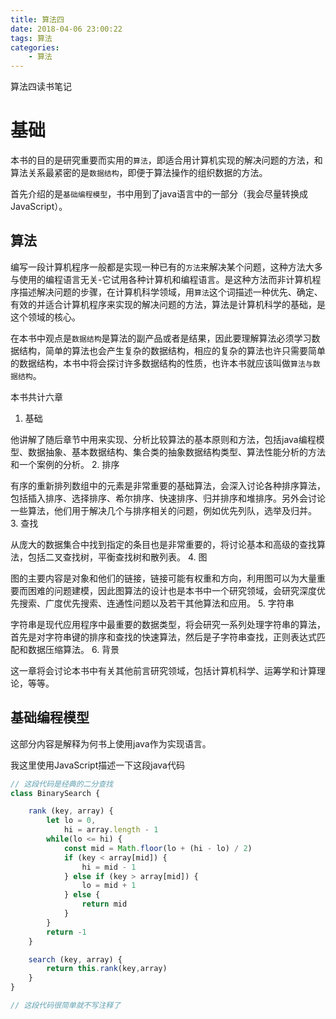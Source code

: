 ```yaml
---
title: 算法四
date: 2018-04-06 23:00:22
tags: 算法
categories: 
	- 算法
---
```


算法四读书笔记

<!-- more -->

# 基础

本书的目的是研究重要而实用的`算法`，即适合用计算机实现的解决问题的方法，和算法关系最紧密的是`数据结构`，即便于算法操作的组织数据的方法。

首先介绍的是`基础编程模型`，书中用到了java语言中的一部分（我会尽量转换成JavaScript）。

## 算法

编写一段计算机程序一般都是实现一种已有的`方法`来解决某个问题，这种方法大多与使用的编程语言无关-它试用各种计算机和编程语言。是这种方法而非计算机程序描述解决问题的步骤，在计算机科学领域，用`算法`这个词描述一种优先、确定、有效的并适合计算机程序来实现的解决问题的方法，算法是计算机科学的基础，是这个领域的核心。

在本书中观点是`数据结构`是算法的副产品或者是结果，因此要理解算法必须学习数据结构，简单的算法也会产生复杂的数据结构，相应的复杂的算法也许只需要简单的数据结构，本书中将会探讨许多数据结构的性质，也许本书就应该叫做`算法与数据结构`。

本书共计六章

1. 基础

他讲解了随后章节中用来实现、分析比较算法的基本原则和方法，包括java编程模型、数据抽象、基本数据结构、集合类的抽象数据结构类型、算法性能分析的方法和一个案例的分析。
2. 排序

有序的重新排列数组中的元素是非常重要的基础算法，会深入讨论各种排序算法，包括插入排序、选择排序、希尔排序、快速排序、归并排序和堆排序。另外会讨论一些算法，他们用于解决几个与排序相关的问题，例如优先列队，选举及归并。
3. 查找

从庞大的数据集合中找到指定的条目也是非常重要的，将讨论基本和高级的查找算法，包括二叉查找树，平衡查找树和散列表。
4. 图

图的主要内容是对象和他们的链接，链接可能有权重和方向，利用图可以为大量重要而困难的问题建模，因此图算法的设计也是本书中一个研究领域，会研究深度优先搜索、广度优先搜索、连通性问题以及若干其他算法和应用。
5. 字符串

字符串是现代应用程序中最重要的数据类型，将会研究一系列处理字符串的算法，首先是对字符串键的排序和查找的快速算法，然后是子字符串查找，正则表达式匹配和数据压缩算法。
6. 背景

这一章将会讨论本书中有关其他前言研究领域，包括计算机科学、运筹学和计算理论，等等。

## 基础编程模型

这部分内容是解释为何书上使用java作为实现语言。

我这里使用JavaScript描述一下这段java代码

```JavaScript
// 这段代码是经典的二分查找
class BinarySearch {

    rank (key, array) {
        let lo = 0,
            hi = array.length - 1
        while(lo <= hi) {
            const mid = Math.floor(lo + (hi - lo) / 2)
            if (key < array[mid]) {
                hi = mid - 1
            } else if (key > array[mid]) {
                lo = mid + 1
            } else {
                return mid
            }
        }
        return -1
    }

    search (key, array) {
        return this.rank(key,array)
    }
}

// 这段代码很简单就不写注释了
```
